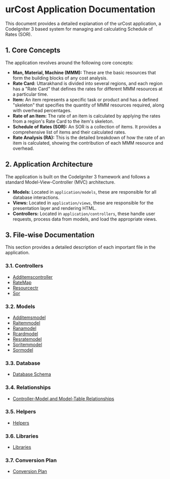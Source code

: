 # urCost Application Documentation

This document provides a detailed explanation of the urCost application, a CodeIgniter 3 based system for managing and calculating Schedule of Rates (SOR).

## 1. Core Concepts

The application revolves around the following core concepts:

*   **Man, Material, Machine (MMM):** These are the basic resources that form the building blocks of any cost analysis.
*   **Rate Card:** Uttarakhand is divided into several regions, and each region has a "Rate Card" that defines the rates for different MMM resources at a particular time.
*   **Item:** An item represents a specific task or product and has a defined "skeleton" that specifies the quantity of MMM resources required, along with overhead percentages.
*   **Rate of an Item:** The rate of an item is calculated by applying the rates from a region's Rate Card to the item's skeleton.
*   **Schedule of Rates (SOR):** An SOR is a collection of items. It provides a comprehensive list of items and their calculated rates.
*   **Rate Analysis (RA):** This is the detailed breakdown of how the rate of an item is calculated, showing the contribution of each MMM resource and overhead.

## 2. Application Architecture

The application is built on the CodeIgniter 3 framework and follows a standard Model-View-Controller (MVC) architecture.

*   **Models:** Located in `application/models`, these are responsible for all database interactions.
*   **Views:** Located in `application/views`, these are responsible for the presentation layer and rendering HTML.
*   **Controllers:** Located in `application/controllers`, these handle user requests, process data from models, and load the appropriate views.

## 3. File-wise Documentation

This section provides a detailed description of each important file in the application.

### 3.1. Controllers

*   [Additemscontroller](./controllers/Additemscontroller.md)
*   [RateMap](./controllers/RateMap.md)
*   [Resourcectr](./controllers/Resourcectr.md)
*   [Sor](./controllers/Sor.md)

### 3.2. Models

*   [Additemsmodel](./models/Additemsmodel.md)
*   [Raitemmodel](./models/Raitemmodel.md)
*   [Ranamodel](./models/Ranamodel.md)
*   [Rcardmodel](./models/Rcardmodel.md)
*   [Resratemodel](./models/Resratemodel.md)
*   [Soritemmodel](./models/Soritemmodel.md)
*   [Sormodel](./models/Sormodel.md)

### 3.3. Database

*   [Database Schema](./database.md)

### 3.4. Relationships

*   [Controller-Model and Model-Table Relationships](./relationships.md)

### 3.5. Helpers

*   [Helpers](./helpers.md)

### 3.6. Libraries

*   [Libraries](./libraries.md)

### 3.7. Conversion Plan

*   [Conversion Plan](./conversion_plan.md)
